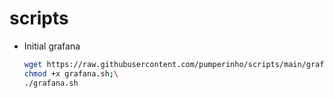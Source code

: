 # scripts

* Initial grafana
    ```bash
    wget https://raw.githubusercontent.com/pumperinho/scripts/main/grafana.sh;\
    chmod +x grafana.sh;\
    ./grafana.sh
    ```
